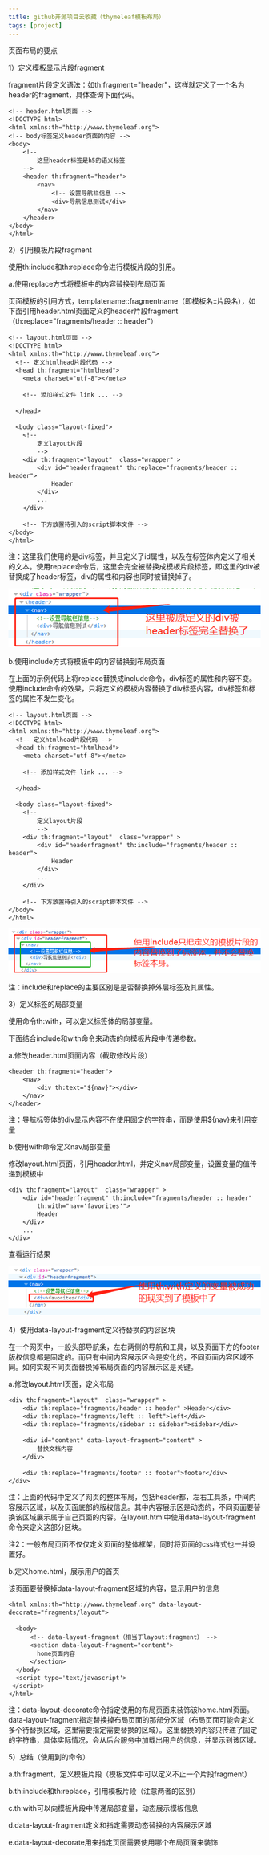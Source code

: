 ```yaml
---
title: github开源项目云收藏（thymeleaf模板布局）
tags: [project]
---
```


页面布局的要点

1）定义模板显示片段fragment

fragment片段定义语法：如th:fragment="header"，这样就定义了一个名为header的fragment，具体查询下面代码。

```
<!-- header.html页面 -->
<!DOCTYPE html>
<html xmlns:th="http://www.thymeleaf.org">
<!-- body标签定义header页面的内容 -->
<body>
    <!-- 
        这里header标签是h5的语义标签
    -->
    <header th:fragment="header">
        <nav>
            <!-- 设置导航栏信息 -->
            <div>导航信息测试</div>
        </nav>
    </header>
</body>
</html>
```

2）引用模板片段fragment

使用th:include和th:replace命令进行模板片段的引用。

a.使用replace方式将模板中的内容替换到布局页面 

页面模板的引用方式，templatename::fragmentname（即模板名::片段名），如下面引用header.html页面定义的header片段fragment（th:replace="fragments/header :: header"）

```
<!-- layout.html页面 -->
<!DOCTYPE html>
<html xmlns:th="http://www.thymeleaf.org">
  <!-- 定义htmlhead片段代码 -->
  <head th:fragment="htmlhead">
    <meta charset="utf-8"></meta>
   
    <!-- 添加样式文件 link ... -->
    
  </head>

  <body class="layout-fixed">
    <!-- 
        定义layout片段
        -->
    <div th:fragment="layout"  class="wrapper" >
        <div id="headerfragment" th:replace="fragments/header :: header"> 
            Header
        </div>
        ...
    </div>
    
    <!-- 下方放置待引入的script脚本文件 -->
</body>
</html>
```

注：这里我们使用的是div标签，并且定义了id属性，以及在标签体内定义了相关的文本。使用replace命令后，这里会完全被替换成模板片段标签，即这里的div被替换成了header标签，div的属性和内容也同时被替换掉了。

![](/images/project/favorites-web/web/layout-replace.png)

b.使用include方式将模板中的内容替换到布局页面

在上面的示例代码上将replace替换成include命令，div标签的属性和内容不变。使用include命令的效果，只将定义的模板内容替换了div标签内容，div标签和标签的属性不发生变化。

```
<!-- layout.html页面 -->
<!DOCTYPE html>
<html xmlns:th="http://www.thymeleaf.org">
  <!-- 定义htmlhead片段代码 -->
  <head th:fragment="htmlhead">
    <meta charset="utf-8"></meta>
   
    <!-- 添加样式文件 link ... -->
    
  </head>

  <body class="layout-fixed">
    <!-- 
        定义layout片段
        -->
    <div th:fragment="layout"  class="wrapper" >
        <div id="headerfragment" th:include="fragments/header :: header"> 
            Header
        </div>
        ...
    </div>
    
    <!-- 下方放置待引入的script脚本文件 -->
</body>
</html>
```

![](/images/project/favorites-web/web/layout-include.png)

注：include和replace的主要区别是是否替换掉外层标签及其属性。

3）定义标签的局部变量

使用命令th:with，可以定义标签体的局部变量。

下面结合include和with命令来动态的向模板片段中传递参数。

a.修改header.html页面内容（截取修改片段）

```
<header th:fragment="header">
    <nav>
        <div th:text="${nav}"></div>
    </nav>
</header>
```

注：导航标签体的div显示内容不在使用固定的字符串，而是使用${nav}来引用变量

b.使用with命令定义nav局部变量

修改layout.html页面，引用header.html，并定义nav局部变量，设置变量的值传递到模板中

```
<div th:fragment="layout"  class="wrapper" >
    <div id="headerfragment" th:include="fragments/header :: header" 
        th:with="nav='favorites'"> 
        Header
    </div>
    ...
</div>
```

查看运行结果

![](/images/project/favorites-web/web/layout-with.png)

4）使用data-layout-fragment定义待替换的内容区块

在一个网页中，一般头部导航条，左右两侧的导航和工具，以及页面下方的footer版权信息都是固定的。而只有中间内容展示区会是变化的，不同页面内容区域不同。如何实现不同页面替换掉布局页面的内容展示区是关键。

a.修改layout.html页面，定义布局

```
<div th:fragment="layout"  class="wrapper" >
    <div th:replace="fragments/header :: header" >Header</div>
    <div th:replace="fragments/left :: left">left</div>
    <div th:replace="fragments/sidebar :: sidebar">sidebar</div>

    <div id="content" data-layout-fragment="content" >
        替换文档内容
    </div>

    <div th:replace="fragments/footer :: footer">footer</div>
</div>
```

注：上面的代码中定义了网页的整体布局，包括header都，左右工具条，中间内容展示区域，以及页面底部的版权信息。其中内容展示区是动态的，不同页面要替换该区域展示属于自己页面的内容。在layout.html中使用data-layout-fragment命令来定义这部分区块。

注2：一般布局页面不仅仅定义页面的整体框架，同时将页面的css样式也一并设置好。

b.定义home.html，展示用户的首页

该页面要替换掉data-layout-fragment区域的内容，显示用户的信息

```
<html xmlns:th="http://www.thymeleaf.org" data-layout-decorate="fragments/layout">

  <body>
      <!-- data-layout-fragment（相当于layout:fragment） -->
      <section data-layout-fragment="content">
        home页面内容
      </section>
  </body>
  <script type='text/javascript'>
 </script>
</html>
```

注：data-layout-decorate命令指定使用的布局页面来装饰该home.html页面。data-layout-fragment指定替换掉布局页面的那部分区域（布局页面可能会定义多个待替换区域，这里需要指定需要替换的区域）。这里替换的内容只传递了固定的字符串，具体实际情况，会从后台服务中加载出用户的信息，并显示到该区域。

5）总结（使用到的命令）

a.th:fragment，定义模板片段（模板文件中可以定义不止一个片段fragment）

b.th:include和th:replace，引用模板片段（注意两者的区别）

c.th:with可以向模板片段中传递局部变量，动态展示模板信息

d.data-layout-fragment定义和指定需要动态替换的内容展示区域

e.data-layout-decorate用来指定页面需要使用哪个布局页面来装饰